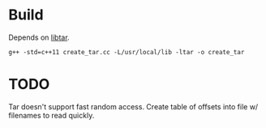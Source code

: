 # Build
Depends on [libtar](https://github.com/tklauser/libtar).

`g++ -std=c++11 create_tar.cc -L/usr/local/lib -ltar -o create_tar`

# TODO
Tar doesn't support fast random access. Create table of offsets into file w/ filenames to read quickly.
